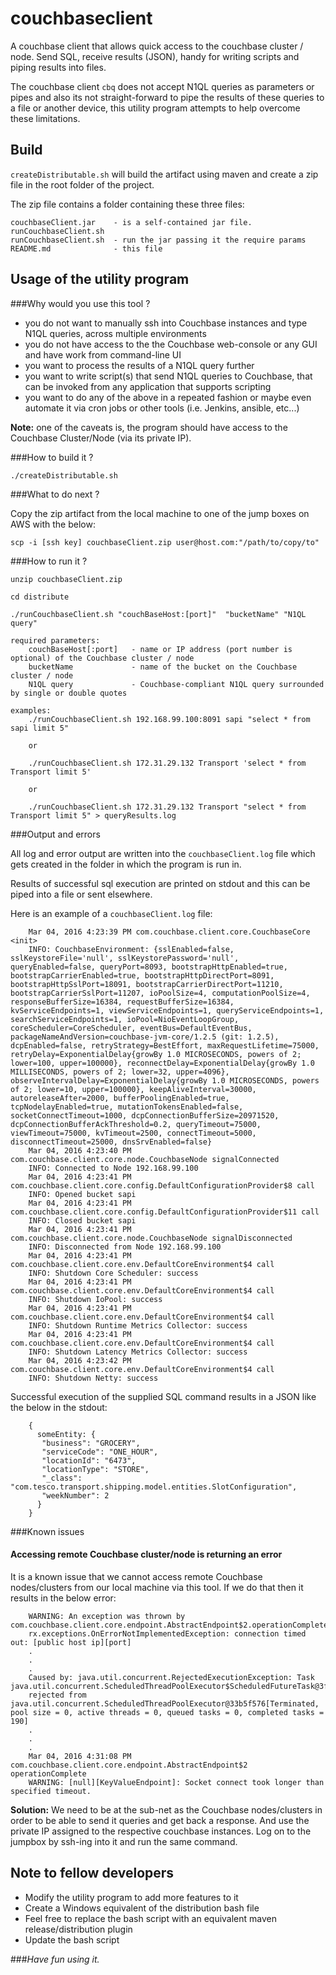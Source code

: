 couchbaseclient
===============

A couchbase client that allows quick access to the couchbase cluster / node. Send SQL, receive results (JSON), handy for writing scripts and piping results into files.

The couchbase client `cbq` does not accept N1QL queries as parameters or pipes and also its not straight-forward to pipe the results of these queries to a file or another device, this utility program attempts to help overcome these limitations.

Build
-----

`createDistributable.sh` will build the artifact using maven and create a zip file in the root folder of the project.

The zip file contains a folder containing these three files:


	couchbaseClient.jar    - is a self-contained jar file. runCouchbaseClient.sh
	runCouchbaseClient.sh  - run the jar passing it the require params
	README.md              - this file

Usage of the utility program
----------------------------

###Why would you use this tool ?
- you do not want to manually ssh into Couchbase instances and type N1QL queries, across multiple environments
- you do not have access to the the Couchbase web-console or any GUI and have work from command-line UI
- you want to process the results of a N1QL query further
- you want to write script(s) that send N1QL queries to Couchbase, that can be invoked from any application that supports scripting
- you want to do any of the above in a repeated fashion or maybe even automate it via cron jobs or other tools (i.e. Jenkins, ansible, etc...)
 
**Note:** one of the caveats is, the program should have access to the Couchbase Cluster/Node (via its private IP).

###How to build it ?

    ./createDistributable.sh

###What to do next ?

Copy the zip artifact from the local machine to one of the jump boxes on AWS with the below:

    scp -i [ssh key] couchbaseClient.zip user@host.com:"/path/to/copy/to"

###How to run it ?

	unzip couchbaseClient.zip 
	   
	cd distribute
	
	./runCouchbaseClient.sh "couchBaseHost:[port]"  "bucketName" "N1QL query"
	
	required parameters:
		couchBaseHost[:port]   - name or IP address (port number is optional) of the Couchbase cluster / node
    	bucketName             - name of the bucket on the Couchbase cluster / node
    	N1QL query             - Couchbase-compliant N1QL query surrounded by single or double quotes
	
	examples:
		./runCouchbaseClient.sh 192.168.99.100:8091 sapi "select * from sapi limit 5"
		
		or
		
		./runCouchbaseClient.sh 172.31.29.132 Transport 'select * from Transport limit 5'
		
		or
		
		./runCouchbaseClient.sh 172.31.29.132 Transport "select * from Transport limit 5" > queryResults.log


###Output and errors
   
   All log and error output are written into the `couchbaseClient.log` file which gets created in the folder in which the program is run in.
    
   Results of successful sql execution are printed on stdout and this can be piped into a file or sent elsewhere.
   
   Here is an example of a `couchbaseClient.log` file:
   
		Mar 04, 2016 4:23:39 PM com.couchbase.client.core.CouchbaseCore <init>
		INFO: CouchbaseEnvironment: {sslEnabled=false, sslKeystoreFile='null', sslKeystorePassword='null', queryEnabled=false, queryPort=8093, bootstrapHttpEnabled=true, bootstrapCarrierEnabled=true, bootstrapHttpDirectPort=8091, bootstrapHttpSslPort=18091, bootstrapCarrierDirectPort=11210, bootstrapCarrierSslPort=11207, ioPoolSize=4, computationPoolSize=4, responseBufferSize=16384, requestBufferSize=16384, kvServiceEndpoints=1, viewServiceEndpoints=1, queryServiceEndpoints=1, searchServiceEndpoints=1, ioPool=NioEventLoopGroup, coreScheduler=CoreScheduler, eventBus=DefaultEventBus, packageNameAndVersion=couchbase-jvm-core/1.2.5 (git: 1.2.5), dcpEnabled=false, retryStrategy=BestEffort, maxRequestLifetime=75000, retryDelay=ExponentialDelay{growBy 1.0 MICROSECONDS, powers of 2; lower=100, upper=100000}, reconnectDelay=ExponentialDelay{growBy 1.0 MILLISECONDS, powers of 2; lower=32, upper=4096}, observeIntervalDelay=ExponentialDelay{growBy 1.0 MICROSECONDS, powers of 2; lower=10, upper=100000}, keepAliveInterval=30000, autoreleaseAfter=2000, bufferPoolingEnabled=true, tcpNodelayEnabled=true, mutationTokensEnabled=false, socketConnectTimeout=1000, dcpConnectionBufferSize=20971520, dcpConnectionBufferAckThreshold=0.2, queryTimeout=75000, viewTimeout=75000, kvTimeout=2500, connectTimeout=5000, disconnectTimeout=25000, dnsSrvEnabled=false}
		Mar 04, 2016 4:23:40 PM com.couchbase.client.core.node.CouchbaseNode signalConnected
		INFO: Connected to Node 192.168.99.100
		Mar 04, 2016 4:23:41 PM com.couchbase.client.core.config.DefaultConfigurationProvider$8 call
		INFO: Opened bucket sapi
		Mar 04, 2016 4:23:41 PM com.couchbase.client.core.config.DefaultConfigurationProvider$11 call
		INFO: Closed bucket sapi
		Mar 04, 2016 4:23:41 PM com.couchbase.client.core.node.CouchbaseNode signalDisconnected
		INFO: Disconnected from Node 192.168.99.100
		Mar 04, 2016 4:23:41 PM com.couchbase.client.core.env.DefaultCoreEnvironment$4 call
		INFO: Shutdown Core Scheduler: success
		Mar 04, 2016 4:23:41 PM com.couchbase.client.core.env.DefaultCoreEnvironment$4 call
		INFO: Shutdown IoPool: success
		Mar 04, 2016 4:23:41 PM com.couchbase.client.core.env.DefaultCoreEnvironment$4 call
		INFO: Shutdown Runtime Metrics Collector: success
		Mar 04, 2016 4:23:41 PM com.couchbase.client.core.env.DefaultCoreEnvironment$4 call
		INFO: Shutdown Latency Metrics Collector: success
		Mar 04, 2016 4:23:42 PM com.couchbase.client.core.env.DefaultCoreEnvironment$4 call
		INFO: Shutdown Netty: success
   
   Successful execution of the supplied SQL command results in a JSON like the below in the stdout:
   
		{
		  someEntity: {
		   "business": "GROCERY",
		   "serviceCode": "ONE_HOUR",
		   "locationId": "6473",
		   "locationType": "STORE",
		   "_class": "com.tesco.transport.shipping.model.entities.SlotConfiguration",
		   "weekNumber": 2
		  }
		}
    
###Known issues

#### Accessing remote Couchbase cluster/node is returning an error
It is a known issue that we cannot access remote Couchbase nodes/clusters from our local machine via this tool. If we do that then it results in the below error:

		WARNING: An exception was thrown by com.couchbase.client.core.endpoint.AbstractEndpoint$2.operationComplete()
		rx.exceptions.OnErrorNotImplementedException: connection timed out: [public host ip][port]
		.
		.
		.
		Caused by: java.util.concurrent.RejectedExecutionException: Task java.util.concurrent.ScheduledThreadPoolExecutor$ScheduledFutureTask@3fd372cf 
		rejected from java.util.concurrent.ScheduledThreadPoolExecutor@33b5f576[Terminated, pool size = 0, active threads = 0, queued tasks = 0, completed tasks = 190]
		.
		.
		.
		Mar 04, 2016 4:31:08 PM com.couchbase.client.core.endpoint.AbstractEndpoint$2 operationComplete
		WARNING: [null][KeyValueEndpoint]: Socket connect took longer than specified timeout.

**Solution:** We need to be at the sub-net as the Couchbase nodes/clusters in order to be able to send it queries and get back a response. 
And use the private IP assigned to the respective couchbase instances. Log on to the jumpbox by ssh-ing into it and run the same command.  


Note to fellow developers
-------------------------
- Modify the utility program to add more features to it
- Create a Windows equivalent of the distribution bash file
- Feel free to replace the bash script with an equivalent maven release/distribution plugin
- Update the bash script


###<i>Have fun using it.</i>
